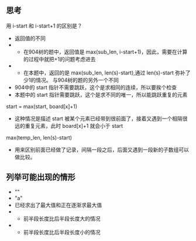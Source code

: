 ## 思考
用 i-start 和 i-start+1 的区别是？
+ 返回值的不同
+ + 在904树的题中，返回值是 max(sub_len, i-start+1)，因此，需要在计算的过程中就把+1的问题考虑进去
+ + 在本题中，返回的是 max(sub_len, len(s)-start),通过 len(s)-start 弥补了少1的情况。
与904树的题的另外一个不同
+ 904中的 start 指针不需要跳跃，这个是求相同的连续，所以要挨个检查
+ 本题中的 start 指针需要跳跃，这个是求不同的唯一，所以能跳跃重复的元素

start = max(start, board\[x]+1)
+ 这种情况是描述 start 被某个元素已经带到很前面了，接着又遇到一个相隔很远的重复元素，此时 board\[x]+1 就会小于 start

max(temp_len, len(s)-start)
+ 用来区别前面已经做了记录，间隔一段之后，后面又遇到一段新的子数组可以做比较。

## 列举可能出现的情形
+ ""
+ "a"
+ 已经求出了最大值和正在逐渐求最大值
+ + 前半段长度比后半段长度大的情况
+ + 前半段长度比后半段长度小的情况

